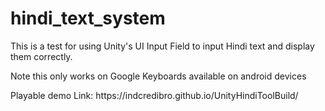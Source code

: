 # hindi_text_system
 
<p>This is a test for using Unity's UI Input Field to input Hindi text and display them correctly. 
</p>
 <p>Note this only works on Google Keyboards available on android devices</p>
 <p>Playable demo Link: https://indcredibro.github.io/UnityHindiToolBuild/</p>
 
